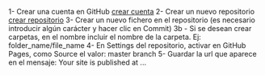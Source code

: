 1- Crear una cuenta en GitHub [crear cuenta](https://github.com/join?source=header-home)
2- Crear un nuevo repositorio [crear repositorio](https://github.com/new)
3- Crear un nuevo fichero en el repositorio (es necesario introducir algún carácter y hacer clic en Commit)
3b - Si se desean crear carpetas, en el nombre incluir el nombre de la carpeta. Ej: folder_name/file_name
4- En Settings del repositorio, activar en GitHub Pages, como Source el valor: master branch
5- Guardar la url que aparece en el mensaje: Your site is published at ...
